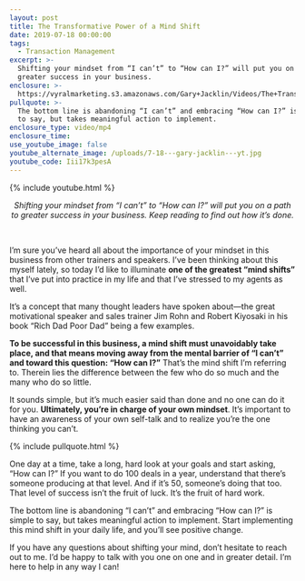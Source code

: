 ```yaml
---
layout: post
title: The Transformative Power of a Mind Shift
date: 2019-07-18 00:00:00
tags:
  - Transaction Management
excerpt: >-
  Shifting your mindset from “I can’t” to “How can I?” will put you on a path to
  greater success in your business.
enclosure: >-
  https://vyralmarketing.s3.amazonaws.com/Gary+Jacklin/Videos/The+Transformative+Power+of+a+Mind+Shift.mp4
pullquote: >-
  The bottom line is abandoning “I can’t” and embracing “How can I?” is simple
  to say, but takes meaningful action to implement.
enclosure_type: video/mp4
enclosure_time:
use_youtube_image: false
youtube_alternate_image: /uploads/7-18---gary-jacklin---yt.jpg
youtube_code: Iii17k3pesA
---
```


{% include youtube.html %}

<center><em>Shifting your mindset from &ldquo;I can&rsquo;t&rdquo; to &ldquo;How can I?&rdquo; will put you on a path to greater success in your business. Keep reading to find out how it&rsquo;s done.</em></center>

&nbsp;

I’m sure you’ve heard all about the importance of your mindset in this business from other trainers and speakers. I’ve been thinking about this myself lately, so today I’d like to illuminate **one of the greatest “mind shifts”** that I’ve put into practice in my life and that I’ve stressed to my agents as well.

It’s a concept that many thought leaders have spoken about—the great motivational speaker and sales trainer Jim Rohn and Robert Kiyosaki in his book “Rich Dad Poor Dad” being a few examples.

**To be successful in this business, a mind shift must unavoidably take place, and that means moving away from the mental barrier of “I can’t” and toward this question: “How can I?”** That’s the mind shift I’m referring to. Therein lies the difference between the few who do so much and the many who do so little.

It sounds simple, but it’s much easier said than done and no one can do it for you. **Ultimately, you’re in charge of your own mindset**. It’s important to have an awareness of your own self-talk and to realize you’re the one thinking you can’t.

{% include pullquote.html %}

One day at a time, take a long, hard look at your goals and start asking, “How can I?” If you want to do 100 deals in a year, understand that there’s someone producing at that level. And if it’s 50, someone’s doing that too. That level of success isn’t the fruit of luck. It’s the fruit of hard work.

The bottom line is abandoning “I can’t” and embracing “How can I?” is simple to say, but takes meaningful action to implement. Start implementing this mind shift in your daily life, and you’ll see positive change.

If you have any questions about shifting your mind, don’t hesitate to reach out to me. I’d be happy to talk with you one on one and in greater detail. I’m here to help in any way I can\!